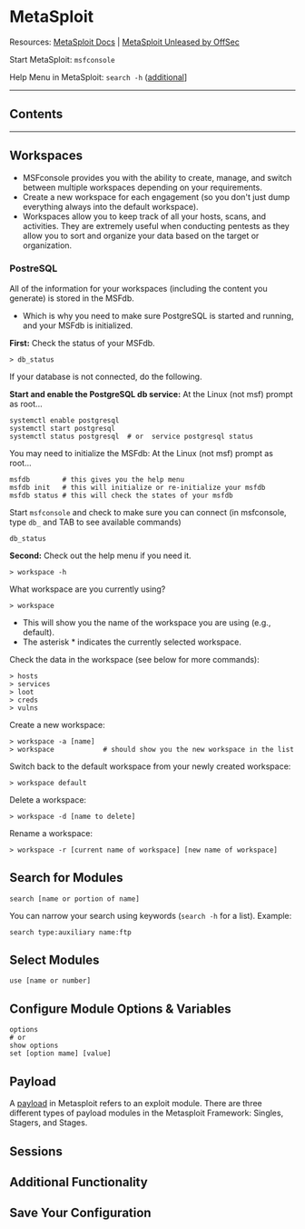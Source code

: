 # MetaSploit

Resources: [MetaSploit Docs](https://docs.metasploit.com/) | [MetaSploit Unleased by OffSec](https://www.offsec.com/metasploit-unleashed/)

Start MetaSploit: `msfconsole`

Help Menu in MetaSploit: `search -h` ([additional](https://www.offsec.com/metasploit-unleashed/msfconsole-commands/#search)]

----

## Contents

---- 

## Workspaces
- MSFconsole provides you with the ability to create, manage, and switch between multiple workspaces depending on your requirements. 
- Create a new workspace for each engagement (so you don't just dump everything always into the default workspace).
- Workspaces allow you to keep track of all your hosts, scans, and activities. They are extremely useful when conducting pentests as they allow you to sort and organize your data based on the target or organization. 

### PostreSQL

All of the information for your workspaces (including the content you generate) is stored in the MSFdb.
- Which is why you need to make sure PostgreSQL is started and running, and your MSFdb is initialized.

**First:** Check the status of your MSFdb.
```
> db_status
```

If your database is not connected, do the following. 

**Start and enable the PostgreSQL db service:** At the Linux (not msf) prompt as root... 
```
systemctl enable postgresql  
systemctl start postgresql  
systemctl status postgresql  # or  service postgresql status
```

You may need to initialize the MSFdb: At the Linux (not msf) prompt as root...
```
msfdb        # this gives you the help menu
msfdb init   # this will initialize or re-initialize your msfdb
msfdb status # this will check the states of your msfdb
```

Start `msfconsole` and check to make sure you can connect (in msfconsole, type `db_` and TAB to see available commands)
```
db_status
```

**Second:** Check out the help menu if you need it.
```
> workspace -h
```

What workspace are you currently using? 
```
> workspace
```
- This will show you the name of the workspace you are using (e.g., default).
- The asterisk * indicates the currently selected workspace.

Check the data in the workspace (see below for more commands): 
```
> hosts
> services
> loot
> creds
> vulns
```

Create a new workspace: 
```
> workspace -a [name]
> workspace            # should show you the new workspace in the list
```

Switch back to the default workspace from your newly created workspace: 
```
> workspace default
```

Delete a workspace: 
```
> workspace -d [name to delete]
```

Rename a workspace: 
```
> workspace -r [current name of workspace] [new name of workspace]
```

## Search for Modules

```
search [name or portion of name]
```

You can narrow your search using keywords (`search -h` for a list). Example:
```
search type:auxiliary name:ftp
```

## Select Modules

```
use [name or number]
```

## Configure Module Options & Variables

```
options
# or
show options
set [option mame] [value]
```

## Payload

A [payload](https://www.offsec.com/metasploit-unleashed/payloads/) in Metasploit refers to an exploit module. There are three different types of payload modules in the Metasploit Framework: Singles, Stagers, and Stages. 

## Sessions


## Additional Functionality


## Save Your Configuration
